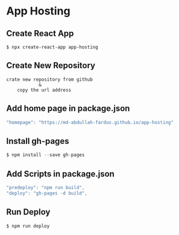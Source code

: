 # App Hosting

## Create React App
    $ npx create-react-app app-hosting
## Create New Repository
    crate new repository from github 
                &
        copy the url address
## Add home page in package.json 
```javascript
"homepage": "https://md-abdullah-fardus.github.io/app-hosting"
```
## Install gh-pages
```javascript
$ npm install --save gh-pages
```
## Add Scripts in package.json
```javascript
"predeploy": "npm run build",
"deploy": "gh-pages -d build",
```
## Run Deploy
    $ npm run deploy